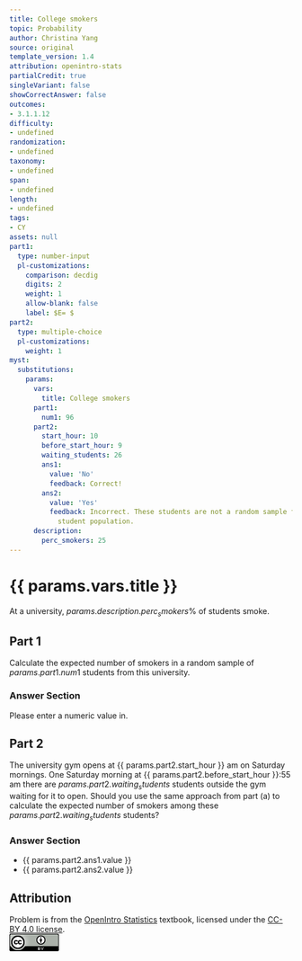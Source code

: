 ```yaml
---
title: College smokers
topic: Probability
author: Christina Yang
source: original
template_version: 1.4
attribution: openintro-stats
partialCredit: true
singleVariant: false
showCorrectAnswer: false
outcomes:
- 3.1.1.12
difficulty:
- undefined
randomization:
- undefined
taxonomy:
- undefined
span:
- undefined
length:
- undefined
tags:
- CY
assets: null
part1:
  type: number-input
  pl-customizations:
    comparison: decdig
    digits: 2
    weight: 1
    allow-blank: false
    label: $E= $
part2:
  type: multiple-choice
  pl-customizations:
    weight: 1
myst:
  substitutions:
    params:
      vars:
        title: College smokers
      part1:
        num1: 96
      part2:
        start_hour: 10
        before_start_hour: 9
        waiting_students: 26
        ans1:
          value: 'No'
          feedback: Correct!
        ans2:
          value: 'Yes'
          feedback: Incorrect. These students are not a random sample from the university's
            student population.
      description:
        perc_smokers: 25
---
```

# {{ params.vars.title }}
At a university, ${{ params.description.perc_smokers }}$% of students smoke.

## Part 1

Calculate the expected number of smokers in a random sample of ${{ params.part1.num1 }}$ students from this university.

### Answer Section

Please enter a numeric value in.

## Part 2

The university gym opens at {{ params.part2.start_hour }} am on Saturday mornings. One Saturday morning at {{ params.part2.before_start_hour }}:55 am there are ${{ params.part2.waiting_students }}$ students outside the gym waiting for it to open. Should you use the same approach from part (a) to calculate the expected number of smokers among these ${{ params.part2.waiting_students }}$ students?

### Answer Section

- {{ params.part2.ans1.value }}
- {{ params.part2.ans2.value }}

## Attribution

Problem is from the [OpenIntro Statistics](https://openintro.org/book/os/) textbook, licensed under the [CC-BY 4.0 license](https://creativecommons.org/licenses/by/4.0/).<br>![Image representing the Creative Commons 4.0 BY license.](https://raw.githubusercontent.com/firasm/bits/master/by.png)